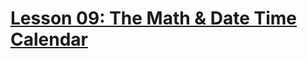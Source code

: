 # [Lesson 09: The Math & Date Time Calendar](https://colab.research.google.com/drive/19ntCCcj3Dwy_nPmkHgJ4XVmsH3HmNJ-R?usp=sharing)